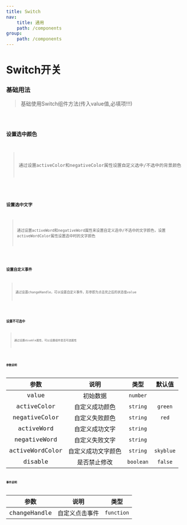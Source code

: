 ```yaml
---
title: Switch
nav:
    title: 通用
    path: /components
group:
    path: /components
---
```


# Switch开关

### 基础用法

> 基础使用Switch组件方法(传入value值,必填项!!!)

<code src="./demo/demo1.jsx"/>

### 设置选中颜色

> 通过设置activeColor和negativeColor属性设置自定义选中/不选中的背景颜色

<code src="./demo/demo2.jsx"/>

### 设置选中文字

> 通过设置activeWord和negativeWord属性来设置自定义选中/不选中的文字颜色，设置activeWordColor属性设置选中时的文字颜色

<code src="./demo/demo3.jsx"/>

### 设置自定义事件

> 通过设置changeHandle，可以设置自定义事件，形参即为点击完之后的状态值value

<code src="./demo/demo4.jsx"/>

### 设置不可选中

> 通过设置disable属性，可以设置组件是否可选属性

<code src="./demo/demo5.jsx"/>

### 参数说明

| 参数 | 说明 | 类型 |  默认值 |
| :-: | :-: | :-: |  :-: |
| value | 初始数据 | `number` |
| activeColor | 自定义成功颜色 | `string` | `green` |
| negativeColor | 自定义失败颜色 | `string` | `red` |
| activeWord | 自定义成功文字 | `string` | 
| negativeWord | 自定义失败文字 | `string` | 
| activeWordColor | 自定义成功文字颜色 | `string` | `skyblue` |
| disable | 是否禁止修改 | `boolean` | `false` |



### 事件说明

|    参数     |   说明   |    类型    |
| :---------: | :------: | :--------:  |
| changeHandle | 自定义点击事件 | `function` |
